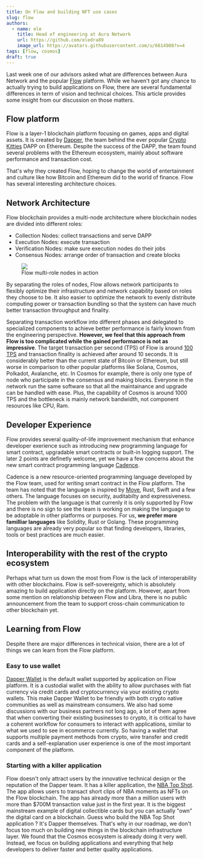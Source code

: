 ```yaml
---
title: On Flow and building NFT use cases
slug: flow
authors:
  - name: ele
    title: Head of engineering at Aura Network
    url: https://github.com/eledra89
    image_url: https://avatars.githubusercontent.com/u/6614908?v=4
tags: [flow, cosmos]
draft: true
---
```


Last week one of our advisors asked what are differences between Aura Network and the popular [Flow](https://www.onflow.org/) platform. While we haven't got any chance to actually trying to build applications on Flow, there are several fundamental differences in term of vision and technical choices. This article provides some insight from our discussion on those matters.

## Flow platform

Flow is a layer-1 blockchain platform focusing on games, apps and digital assets. It is created by [Dapper](https://www.dapperlabs.com/), the team behind the ever popular [Crypto Kitties](https://www.cryptokitties.co/) DAPP on Ethereum. Despite the success of the DAPP, the team found several problems with the Ethereum ecosystem, mainly about software performance and transaction cost. 

That's why they created Flow, hoping to change the world of entertainment and culture like how Bitcoin and Ethereum did to the world of finance. Flow has several interesting architecture choices.

## Network Architecture
Flow blockchain provides a multi-node architecture where blockchain nodes are divided into different roles:

- Collection Nodes: collect transactions and serve DAPP
- Execution Nodes: execute transaction
- Verification Nodes: make sure execution nodes do their jobs
- Consensus Nodes: arrange order of transaction and create blocks

<figure>
  <img src="/img/flow.gif"/>
  <figcaption>Flow multi-role nodes in action</figcaption>
</figure>

By separating the roles of nodes, Flow allows network participants to flexibly optimize their infrastructure and network capability based on roles they choose to be. It also easier to optimize the network to evenly distribute computing power or transaction bundling so that the system can have much better transaction throughput and finality.

Separating transaction workflow into different phases and delegated to specialized components to achieve better performance is fairly known from the engineering perspective. 
**However, we feel that this approach from Flow is too complicated while the gained performance is not as impressive**. The target transaction per second (TPS) of Flow is around [100 TPS](https://docs.onflow.org/faq/operators/) and transaction finality is achieved after around 10 seconds. It is considerably better than the current state of Bitcoin or Ethereum, but still worse in comparison to other popular platforms like Solana, Cosmos, Polkadot, Avalanche, etc. In Cosmos for example, there is only one type of node who participate in the consensus and making blocks. Everyone in the network run the same software so that all the maintainance and upgrade can be handled with ease. Plus, the capability of Cosmos is around 1000 TPS and the bottleneck is mainly network bandwidth, not component resources like CPU, Ram.
## Developer Experience

Flow provides several quality-of-life improvement mechanism that enhance developer exerience such as introducing new programming language for smart contract, upgradable smart contracts or built-in logging support. The later 2 points are definetly welcome, yet we have a few concerns about the new smart contract programming language [Cadence](https://docs.onflow.org/cadence/language/). 

Cadence is a new resource-oriented programming language developed by the Flow team, used for writing smart contract in the Flow platform. The team has noted that the language is inspired by [Move](https://developers.diem.com/docs/technical-papers/move-paper/), Rust, Swift and a few others. The language focuses on security, auditabilty and expressiveness. The problem with the language is that currenly it is only supported by Flow and there is no sign to see the team is working on making the language to be adoptable in other platforms or purposes. For us, **we prefer more familliar languages** like Solidity, Rust or Golang. These programming languages are already very popular so that finding developers, libraries, tools or best practices are much easier.

## Interoperability with the rest of the crypto ecosystem
Perhaps what turn us down the most from Flow is the lack of interoperability with other blockchains. Flow is self-sovereignty, which is absolutely amazing to build application directly on the platform. However, apart from some mention on relationship between Flow and Libra, there is no public announcement from the team to support cross-chain communication to other blockchain yet.

## Learning from Flow
Despite there are major differences in technical vision, there are a lot of things we can learn from the Flow platform. 

### Easy to use wallet
[Dapper Wallet](https://accounts.meetdapper.com/home) is the default wallet supported by application on Flow platform. It is a custodial wallet with the ability to allow purchases with fiat currency via credit cards and cryptocurrency via your existing crypto wallets. This make Dapper Wallet to be friendly with both crypto native communities as well as mainstream consumers. We also had some discussions with our business partners not long ago, a lot of them agree that when converting their existing businesses to crypto, it is critical to have a coherent workflow for consumers to interact with applications, similar to what we used to see in ecommerce currently. So having a wallet that supports multiple payment methods from crypto, wire transfer and credit cards and a self-explanation user experience is one of the most important component of the platform.
 
### Starting with a killer application
Flow doesn't only attract users by the innovative technical design or the reputation of the Dapper team. It has a killer application, the [NBA Top Shot](https://nbatopshot.com/). The app allows users to transact short clips of NBA moments as NFTs on the Flow blockchain. The app has already more than a million users with more than $700M transaction value just in the first year. It is the biggest mainstream example of digital collectible cards but you can actually "own" the digital card on a blockchain. Guess who build the NBA Top Shot application ? It's Dapper themselves. That's why in our roadmap, we don't focus too much on building new things in the blockchain infrastructure layer. We found that the Cosmos ecosystem is already doing it very well. Instead, we focus on building applications and everything that help developers to deliver faster and better quality applications. 